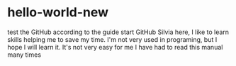 # hello-world-new

test the GitHub according to the guide start GitHub
Silvia here, I like to learn skills helping me to save my time.
I'm not very used in programing, but I hope I will learn it.
It's not very easy for me
I have had to read this manual many times
